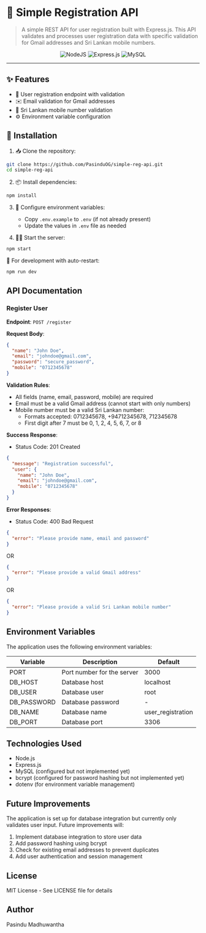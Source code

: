 # 🚀 Simple Registration API

> A simple REST API for user registration built with Express.js. This API validates and processes user registration data with specific validation for Gmail addresses and Sri Lankan mobile numbers.

<div align="center">
  
![NodeJS](https://img.shields.io/badge/node.js-6DA55F?style=for-the-badge&logo=node.js&logoColor=white)
![Express.js](https://img.shields.io/badge/express.js-%23404d59.svg?style=for-the-badge&logo=express&logoColor=%2361DAFB)
![MySQL](https://img.shields.io/badge/mysql-%2300f.svg?style=for-the-badge&logo=mysql&logoColor=white)

</div>

---

## ✨ Features

- 📝 User registration endpoint with validation
- ✉️ Email validation for Gmail addresses
- 📱 Sri Lankan mobile number validation
- ⚙️ Environment variable configuration

## 🔧 Installation

1. 📥 Clone the repository:
```bash
git clone https://github.com/PasinduOG/simple-reg-api.git
cd simple-reg-api
```

2. 📦 Install dependencies:
```bash
npm install
```

3. 🔑 Configure environment variables:
   - Copy `.env.example` to `.env` (if not already present)
   - Update the values in `.env` file as needed

4. 🏃‍♂️ Start the server:
```bash
npm start
```

🔄 For development with auto-restart:
```bash
npm run dev
```

## API Documentation

### Register User

**Endpoint**: `POST /register`

**Request Body**:
```json
{
  "name": "John Doe",
  "email": "johndoe@gmail.com",
  "password": "secure_password",
  "mobile": "0712345678"
}
```

**Validation Rules**:
- All fields (name, email, password, mobile) are required
- Email must be a valid Gmail address (cannot start with only numbers)
- Mobile number must be a valid Sri Lankan number:
  - Formats accepted: 0712345678, +94712345678, 712345678
  - First digit after 7 must be 0, 1, 2, 4, 5, 6, 7, or 8

**Success Response**:
- Status Code: 201 Created
```json
{
  "message": "Registration successful",
  "user": {
    "name": "John Doe",
    "email": "johndoe@gmail.com",
    "mobile": "0712345678"
  }
}
```

**Error Responses**:
- Status Code: 400 Bad Request
```json
{
  "error": "Please provide name, email and password"
}
```
OR
```json
{
  "error": "Please provide a valid Gmail address"
}
```
OR
```json
{
  "error": "Please provide a valid Sri Lankan mobile number"
}
```

## Environment Variables

The application uses the following environment variables:

| Variable | Description | Default |
|----------|-------------|---------|
| PORT | Port number for the server | 3000 |
| DB_HOST | Database host | localhost |
| DB_USER | Database user | root |
| DB_PASSWORD | Database password | - |
| DB_NAME | Database name | user_registration |
| DB_PORT | Database port | 3306 |

## Technologies Used

- Node.js
- Express.js
- MySQL (configured but not implemented yet)
- bcrypt (configured for password hashing but not implemented yet)
- dotenv (for environment variable management)

## Future Improvements

The application is set up for database integration but currently only validates user input. Future improvements will:

1. Implement database integration to store user data
2. Add password hashing using bcrypt
3. Check for existing email addresses to prevent duplicates
4. Add user authentication and session management

## License

MIT License - See LICENSE file for details

## Author

Pasindu Madhuwantha
